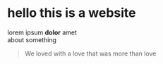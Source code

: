 # hello this is a website

lorem ipsum **dolor** amet  
about something

> We loved with a love that was more than love




